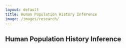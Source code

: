 ```yaml
---
layout: default
title: Human Population History Inference
image: /images/research/
---
```


## Human Population History Inference
